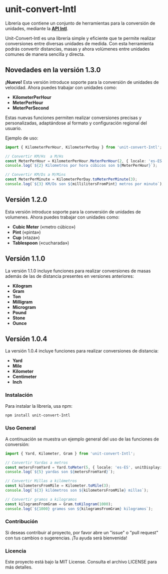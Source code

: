 # unit-convert-Intl
Librería que contiene un conjunto de herramientas para la conversión de unidades, mediante la **[API Intl](https://developer.mozilla.org/es/docs/Web/JavaScript/Reference/Global_Objects/Intl)**.

Unit-Convert-Intl es una librería simple y eficiente que te permite realizar conversiones entre diversas unidades de medida. Con esta herramienta podrás convertir distancias, masas y ahora volúmenes entre unidades comunes de manera sencilla y directa.

## Novedades en la versión 1.3.0
**¡Nuevo!** Esta versión introduce soporte para la conversión de unidades de velocidad. Ahora puedes trabajar con unidades como:

- **KilometerPerHour**
- **MeterPerHour**
- **MeterPerSecond**


Estas nuevas funciones permiten realizar conversiones precisas y personalizadas, adaptándose al formato y configuración regional del usuario.

Ejemplo de uso:

```typescript
import { KilometerPerHour, KilometerPerDay } from 'unit-convert-Intl';

// Convertir KM/Hs  a M/Hs
const MeterPerHour = KilometerPerHour.MeterPerHour(2, { locale: 'es-ES', unitDisplay: 'long' });
console.log(`${2} Kilometros por hora cúbicos son ${MeterPerHour}`);

// Convertir KM/Ds a M/Mins
const MeterPerMinute = KilometerPerDay.toMeterPerMinute(3);
console.log(`${3} KM/Ds son ${millilitersFromPint} metros por minuto`);
```

## Versión 1.2.0
Esta versión introduce soporte para la conversión de unidades de volumenes. Ahora puedes trabajar con unidades como:

- **Cubic Meter** («metro cúbico»)
- **Pint** («pinta»)
- **Cup** («taza»)
- **Tablespoon** («cucharada»)

## Versión 1.1.0
La versión 1.1.0 incluye funciones para realizar conversiones de masas además de las de distancia presentes en versiones anteriores:

- **Kilogram**
- **Gram**
- **Ton**
- **Milligram**
- **Microgram**
- **Pound**
- **Stone**
- **Ounce**

## Versión 1.0.4
La versión 1.0.4 incluye funciones para realizar conversiones de distancia:

- **Yard**
- **Mile**
- **Kilometer**
- **Centimeter**
- **Inch**

### Instalación
Para instalar la librería, usa npm:

```bash
npm install unit-convert-Intl
```

### Uso General
A continuación se muestra un ejemplo general del uso de las funciones de conversión:

```typescript
import { Yard, Kilometer, Gram } from 'unit-convert-Intl';

// Convertir Yardas a metros
const metersFromYard = Yard.toMeter(5, { locale: 'es-ES', unitDisplay: 'long' });
console.log(`${5} yardas son ${metersFromYard}`);

// Convertir Millas a kilómetros
const kilometersFromMile = Kilometer.toMile(3);
console.log(`${3} kilómetros son ${kilometersFromMile} millas`);

// Convertir gramos a kilogramos
const kilogramsFromGram = Gram.toKilogram(1000);
console.log(`${1000} gramos son ${kilogramsFromGram} kilogramos`);
```

### Contribución
Si deseas contribuir al proyecto, por favor abre un "issue" o "pull request" con tus cambios o sugerencias. ¡Tu ayuda será bienvenida!

### Licencia
Este proyecto está bajo la MIT License. Consulta el archivo LICENSE para más detalles.